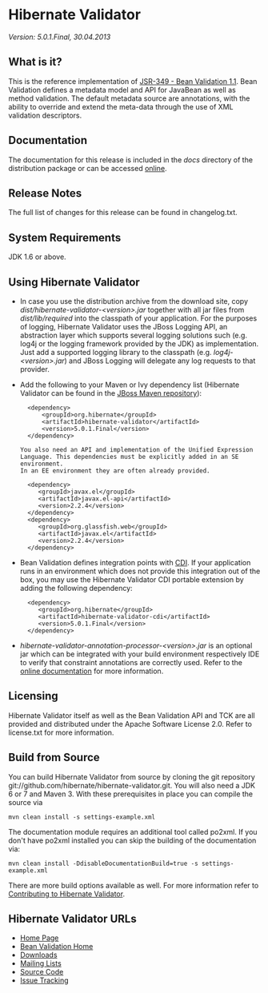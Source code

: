 # Hibernate Validator

*Version: 5.0.1.Final, 30.04.2013*


## What is it?

This is the reference implementation of [JSR-349 - Bean Validation 1.1](http://www.beanvalidation.org/).
Bean Validation defines a metadata model and API for JavaBean as well as method validation.
The default metadata source are annotations, with the ability to override and extend
the meta-data through the use of XML validation descriptors.

## Documentation

The documentation for this release is included in the _docs_ directory of the distribution package or can be accessed [online](http://www.hibernate.org/subprojects/validator/docs.html).

## Release Notes

The full list of changes for this release can be found in changelog.txt.

## System Requirements

JDK 1.6 or above.

## Using Hibernate Validator

* In case you use the distribution archive from the download site, copy _dist/hibernate-validator-&lt;version&gt;.jar_ together with all
jar files from _dist/lib/required_ into the classpath of your application. For the purposes of logging, Hibernate Validator uses
the JBoss Logging API, an abstraction layer which supports several logging solutions such (e.g. log4j or the logging framework
provided by the JDK) as implementation. Just add a supported logging library to the classpath (e.g. _log4j-&lt;version&gt;.jar_) and JBoss
Logging will delegate any log requests to that provider.

* Add the following to your Maven or Ivy dependency list (Hibernate Validator can be found in the [JBoss Maven repository](http://repository.jboss.org/nexus/content/groups/public-jboss)):

        <dependency>
            <groupId>org.hibernate</groupId>
            <artifactId>hibernate-validator</artifactId>
            <version>5.0.1.Final</version>
        </dependency>

      You also need an API and implementation of the Unified Expression Language. This dependencies must be explicitly added in an SE environment.
      In an EE environment they are often already provided.

        <dependency>
           <groupId>javax.el</groupId>
           <artifactId>javax.el-api</artifactId>
           <version>2.2.4</version>
        </dependency>
        <dependency>
           <groupId>org.glassfish.web</groupId>
           <artifactId>javax.el</artifactId>
           <version>2.2.4</version>
        </dependency>

* Bean Validation defines integration points with [CDI](http://jcp.org/en/jsr/detail?id=346). If your application runs
in an environment which does not provide this integration out of the box, you may use the Hibernate Validator CDI portable
extension by adding the following dependency:

        <dependency>
           <groupId>org.hibernate</groupId>
           <artifactId>hibernate-validator-cdi</artifactId>
           <version>5.0.1.Final</version>
        </dependency>

* _hibernate-validator-annotation-processor-&lt;version&gt;.jar_ is an optional jar which can be integrated with your build
environment respectively IDE to verify that constraint annotations are correctly used. Refer to the [online
documentation](http://docs.jboss.org/hibernate/stable/validator/reference/en-US/html/validator-annotation-processor.html) for more information.

## Licensing

Hibernate Validator itself as well as the Bean Validation API and TCK are all provided and distributed under
the Apache Software License 2.0. Refer to license.txt for more information.

## Build from Source

You can build Hibernate Validator from source by cloning the git repository git://github.com/hibernate/hibernate-validator.git.
You will also need a JDK 6 or 7 and Maven 3. With these prerequisites in place you can compile the source via

    mvn clean install -s settings-example.xml

The documentation module requires an additional tool called po2xml. If you don't have po2xml installed you can
skip the building of the documentation via:

    mvn clean install -DdisableDocumentationBuild=true -s settings-example.xml

There are more build options available as well. For more information refer to [Contributing to Hibernate Validator](http://community.jboss.org/wiki/ContributingtoHibernateValidator).

## Hibernate Validator URLs

* [Home Page](http://validator.hibernate.org)
* [Bean Validation Home](http://beanvalidation.org)
* [Downloads](http://www.hibernate.org/subprojects/validator/download.html)
* [Mailing Lists](http://www.hibernate.org/community/mailinglists.html)
* [Source Code](git://github.com/hibernate/hibernate-validator.git)
* [Issue Tracking](http://opensource.atlassian.com/projects/hibernate/browse/HV)
